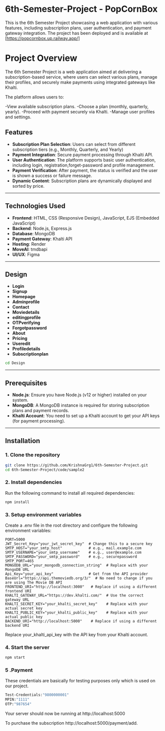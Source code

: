 # 6th-Semester-Project - PopCornBox

This is the 6th Semester Project showcasing a web application with various features, including subscription plans, user authentication, and payment gateway integration. The project has been deployed and is available at [https://popcornbox.up.railway.app/]

# Project Overview

The 6th Semester Project is a web application aimed at delivering a subscription-based service, where users can select various plans, manage their profiles, and securely make payments using integrated gateways like Khalti.

The platform allows users to:

-View available subscription plans.
-Choose a plan (monthly, quarterly, yearly).
-Proceed with payment securely via Khalti.
-Manage user profiles and settings.


## Features

- **Subscription Plan Selection**: Users can select from different subscription tiers (e.g., Monthly, Quarterly, and Yearly)
- **Payment Integration**: Secure payment processing through Khalti API.
- **User Authentication**: The platform supports basic user authentication, including login, registration,forget-password and profile management.
- **Payment Verification**: After payment, the status is verified and the user is shown a success or failure message.
- **Dynamic Content**: Subscription plans are dynamically displayed and sorted by price.

---

## Technologies Used

- **Frontend**: HTML, CSS (Responsive Design), JavaScript, EJS (Embedded JavaScript)
- **Backend**: Node.js, Express.js
- **Database**: MongoDB
- **Payment Gateway**: Khalti API
- **Hosting**: Render 
- **MoveAI**: tmdbapi
- **UI/UX**: Figma

---
## Design
- **Login**
- **Signup**
- **Homepage**
- **Adminprofile**
- **Contact**
- **Moviedetails**
- **editingprofile**
- **OTPverifying**
- **Forgotpassword**
- **About**
- **Pricing**
- **Useredit**
- **Profiledetails**
- **Subscriptionplan**

```bash
cd Design
```
---

## Prerequisites

- **Node.js**: Ensure you have Node.js (v12 or higher) installed on your system.
- **MongoDB**: A MongoDB instance is required for storing subscription plans and payment records.
- **Khalti Account**: You need to set up a Khalti account to get your API keys (for payment processing).

---

## Installation

### 1. Clone the repository

```bash
git clone https://github.com/KrishnaGrg1/6th-Semester-Project.git
cd 6th-Semester-Project/code/sample2
```

### 2. Install dependencies
Run the following command to install all required dependencies:

```bash
npm install
```

### 3. Setup environment variables
Create a .env file in the root directory and configure the following environment variables:

```dotenv
PORT=5000
JWT_Secret_Key="your_jwt_secret_key"  # Change this to a secure key
SMTP_HOST="your_smtp_host"            # e.g., mail.example.com
SMTP_USERNAME="your_smtp_username"    # e.g., user@example.com
SMTP_PASSWORD="your_smtp_password"    # e.g., securepassword
SMTP_PORT=465
MONGODB_URL="your_mongodb_connection_string"  # Replace with your MongoDB URL
Api_Key="your_api_key"                # Get from the API provider
BaseUrl="https://api.themoviedb.org/3/"  # No need to change if you are using The Movie DB API
FRONTEND_URI="http://localhost:3000"   # Replace if using a different frontend URI
KHALTI_GATEWAY_URL="https://dev.khalti.com/"  # Use the correct gateway URL
KHALTI_SECRET_KEY="your_khalti_secret_key"    # Replace with your actual secret key
KHALTI_PUBLIC_KEY="your_khalti_public_key"    # Replace with your actual public key
BACKEND_URI="http://localhost:5000"    # Replace if using a different backend URI

```

Replace your_khalti_api_key with the API key from your Khalti account.

### 4. Start the server
```bash
npm start
```

### 5 .Payment
These credentials are basically for testing purposes only which is used on our project.
```bash
Test-Credentials:"9800000001"
MPIN:"1111"
OTP:"987654"
```

Your server should now be running at http://localhost:5000

To purchase the subscription http://localhost:5000/payment/add.
